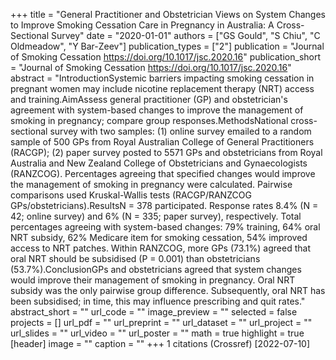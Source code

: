 +++
title = "General Practitioner and Obstetrician Views on System Changes to Improve Smoking Cessation Care in Pregnancy in Australia: A Cross-Sectional Survey"
date = "2020-01-01"
authors = ["GS Gould", "S Chiu", "C Oldmeadow", "Y Bar-Zeev"]
publication_types = ["2"]
publication = "Journal of Smoking Cessation https://doi.org/10.1017/jsc.2020.16"
publication_short = "Journal of Smoking Cessation https://doi.org/10.1017/jsc.2020.16"
abstract = "IntroductionSystemic barriers impacting smoking cessation in pregnant women may include nicotine replacement therapy (NRT) access and training.AimAssess general practitioner (GP) and obstetrician's agreement with system-based changes to improve the management of smoking in pregnancy; compare group responses.MethodsNational cross-sectional survey with two samples: (1) online survey emailed to a random sample of 500 GPs from Royal Australian College of General Practitioners (RACGP); (2) paper survey posted to 5571 GPs and obstetricians from Royal Australia and New Zealand College of Obstetricians and Gynaecologists (RANZCOG). Percentages agreeing that specified changes would improve the management of smoking in pregnancy were calculated. Pairwise comparisons used Kruskal-Wallis tests (RACGP/RANZCOG GPs/obstetricians).ResultsN = 378 participated. Response rates 8.4% (N = 42; online survey) and 6% (N = 335; paper survey), respectively. Total percentages agreeing with system-based changes: 79% training, 64% oral NRT subsidy, 62% Medicare item for smoking cessation, 54% improved access to NRT patches. Within RANZCOG, more GPs (73.1%) agreed that oral NRT should be subsidised (P = 0.001) than obstetricians (53.7%).ConclusionGPs and obstetricians agreed that system changes would improve their management of smoking in pregnancy. Oral NRT subsidy was the only pairwise group difference. Subsequently, oral NRT has been subsidised; in time, this may influence prescribing and quit rates."
abstract_short = ""
url_code = ""
image_preview = ""
selected = false
projects = []
url_pdf = ""
url_preprint = ""
url_dataset = ""
url_project = ""
url_slides = ""
url_video = ""
url_poster = ""
math = true
highlight = true
[header]
image = ""
caption = ""
+++
1 citations (Crossref) [2022-07-10]
